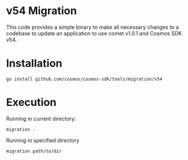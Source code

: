 # v54 Migration

This code provides a simple binary to make all necessary changes to a codebase to update an application to use comet v1.0.1 and Cosmos SDK v54.

# Installation

```shell
go install github.com/cosmos/cosmos-sdk/tools/migration/v54
```

# Execution

Running in current directory:
```shell
migration .
```

Running in specified directory

```shell
migration path/to/dir
```